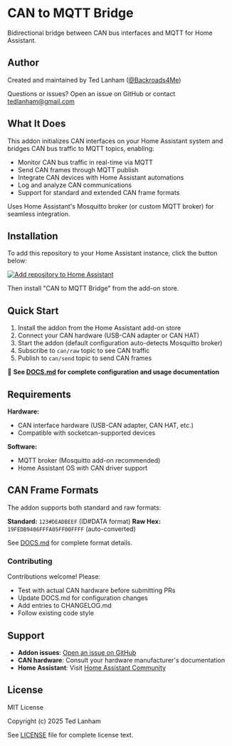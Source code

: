 # CAN to MQTT Bridge

Bidirectional bridge between CAN bus interfaces and MQTT for Home Assistant.

## Author

Created and maintained by Ted Lanham ([@Backroads4Me](https://github.com/Backroads4Me))

Questions or issues? Open an issue on GitHub or contact tedlanham@gmail.com

## What It Does

This addon initializes CAN interfaces on your Home Assistant system and bridges CAN bus traffic to MQTT topics, enabling:

- Monitor CAN bus traffic in real-time via MQTT
- Send CAN frames through MQTT publish
- Integrate CAN devices with Home Assistant automations
- Log and analyze CAN communications
- Support for standard and extended CAN frame formats

Uses Home Assistant's Mosquitto broker (or custom MQTT broker) for seamless integration.

## Installation

To add this repository to your Home Assistant instance, click the button below:

[![Add repository to Home Assistant](https://my.home-assistant.io/badges/supervisor_add_addon_repository.svg)](https://my.home-assistant.io/redirect/supervisor_add_addon_repository/?repository_url=https%3A%2F%2Fgithub.com%2FBackroads4Me%2Fha-addons)

Then install "CAN to MQTT Bridge" from the add-on store.

## Quick Start

1. Install the addon from the Home Assistant add-on store
2. Connect your CAN hardware (USB-CAN adapter or CAN HAT)
3. Start the addon (default configuration auto-detects Mosquitto broker)
4. Subscribe to `can/raw` topic to see CAN traffic
5. Publish to `can/send` topic to send CAN frames

📖 **See [DOCS.md](DOCS.md) for complete configuration and usage documentation**

## Requirements

**Hardware:**

- CAN interface hardware (USB-CAN adapter, CAN HAT, etc.)
- Compatible with socketcan-supported devices

**Software:**

- MQTT broker (Mosquitto add-on recommended)
- Home Assistant OS with CAN driver support

## CAN Frame Formats

The addon supports both standard and raw formats:

**Standard:** `123#DEADBEEF` (ID#DATA format)
**Raw Hex:** `19FEDB9406FFFA05FF00FFFF` (auto-converted)

See [DOCS.md](DOCS.md#can-frame-format) for complete format details.

### Contributing

Contributions welcome! Please:

- Test with actual CAN hardware before submitting PRs
- Update DOCS.md for configuration changes
- Add entries to CHANGELOG.md
- Follow existing code style

## Support

- **Addon issues**: [Open an issue on GitHub](https://github.com/Backroads4Me/ha-addons/issues)
- **CAN hardware**: Consult your hardware manufacturer's documentation
- **Home Assistant**: Visit [Home Assistant Community](https://community.home-assistant.io/)

## License

MIT License

Copyright (c) 2025 Ted Lanham

See [LICENSE](LICENSE) file for complete license text.
